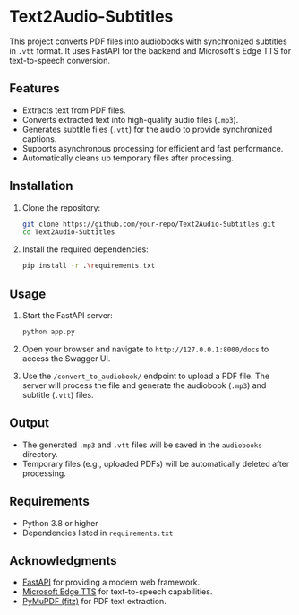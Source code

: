 # Text2Audio-Subtitles

This project converts PDF files into audiobooks with synchronized subtitles in `.vtt` format. It uses FastAPI for the backend and Microsoft's Edge TTS for text-to-speech conversion.

## Features

- Extracts text from PDF files.
- Converts extracted text into high-quality audio files (`.mp3`).
- Generates subtitle files (`.vtt`) for the audio to provide synchronized captions.
- Supports asynchronous processing for efficient and fast performance.
- Automatically cleans up temporary files after processing.

## Installation

1. Clone the repository:

   ```bash
   git clone https://github.com/your-repo/Text2Audio-Subtitles.git
   cd Text2Audio-Subtitles
   ```

2. Install the required dependencies:
   ```bash
   pip install -r .\requirements.txt
   ```

## Usage

1. Start the FastAPI server:

   ```bash
   python app.py
   ```

2. Open your browser and navigate to `http://127.0.0.1:8000/docs` to access the Swagger UI.

3. Use the `/convert_to_audiobook/` endpoint to upload a PDF file. The server will process the file and generate the audiobook (`.mp3`) and subtitle (`.vtt`) files.

## Output

- The generated `.mp3` and `.vtt` files will be saved in the `audiobooks` directory.
- Temporary files (e.g., uploaded PDFs) will be automatically deleted after processing.

## Requirements

- Python 3.8 or higher
- Dependencies listed in `requirements.txt`

## Acknowledgments

- [FastAPI](https://fastapi.tiangolo.com/) for providing a modern web framework.
- [Microsoft Edge TTS](https://learn.microsoft.com/en-us/azure/cognitive-services/speech-service/) for text-to-speech capabilities.
- [PyMuPDF (fitz)](https://pymupdf.readthedocs.io/) for PDF text extraction.
